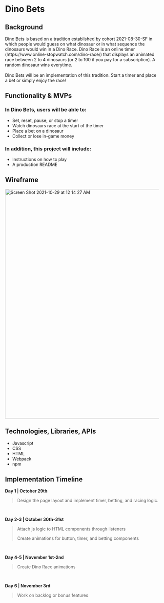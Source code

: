 # **Dino Bets**
## Background
<p>
Dino Bets is based on a tradition established by cohort 2021-08-30-SF in which
people would guess on what dinosaur or in what sequence the dinosaurs would win 
in a Dino Race. Dino Race is an online timer (https://www.online-stopwatch.com/dino-race/)
that displays an animated race between 2 to 4 dinosaurs (or 2 to 100 if you pay for a 
subscription). A random dinosaur wins everytime.
<br><br>
Dino Bets will be an implementation of this tradition. Start a timer and place a
bet or simply enjoy the race!
</p>

## Functionality & MVPs

### In Dino Bets, users will be able to:
- Set, reset, pause, or stop a timer 
- Watch dinosaurs race at the start of the timer
- Place a bet on a dinosaur
- Collect or lose in-game money
### In addition, this project will include:
- Instructions on how to play
- A production README

## Wireframe
<img width="750" alt="Screen Shot 2021-10-29 at 12 14 27 AM" src="https://user-images.githubusercontent.com/32564701/139396321-e5dd03a9-9c50-47ec-9b7b-ae068916a51e.png">


## Technologies, Libraries, APIs
- Javascript
- CSS
- HTML
- Webpack
- npm

## Implementation Timeline
**Day 1 | October 29th**
> Design the page layout and implement timer, betting, and racing logic. 
<br>

**Day 2-3 | October 30th-31st**
> Attach js logic to HTML components through listeners
>
> Create animations for button, timer, and betting components
<br>

**Day 4-5 | November 1st-2nd**
> Create Dino Race animations
<br>

**Day 6 | November 3rd**
> Work on backlog or bonus features